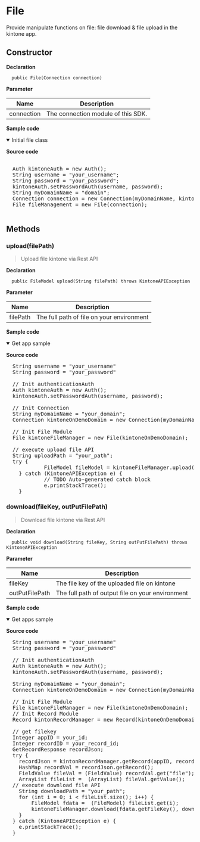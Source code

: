 # File

Provide manipulate functions on file: file download & file upload in the kintone app.


## Constructor

**Declaration**
```
  public File(Connection connection)
```


**Parameter**

| Name| Description |
| --- | --- |
| connection | The connection module of this SDK.

**Sample code**

<details class="tab-container" open>
<Summary>Initial file class</Summary>

<strong class="tab-name">Source code</strong>

<pre class="inline-code">

  Auth kintoneAuth = new Auth();
  String username = "your_username";
  String password = "your_password";
  kintoneAuth.setPasswordAuth(username, password);
  String myDomainName = "domain";
  Connection connection = new Connection(myDomainName, kintoneAuth);
  File fileManagement = new File(connection);

</pre>

</details>

## Methods

### upload(filePath)

> Upload file kintone via Rest API

**Declaration**
```
  public FileModel upload(String filePath) throws KintoneAPIException
```

**Parameter**

| Name| Description |
| --- | --- |
| filePath | The full path of file on your environment

**Sample code**

<details class="tab-container" open>
<Summary>Get app sample</Summary>

<strong class="tab-name">Source code</strong>

<pre class="inline-code">
  String username = "your_username"
  String password = "your_password"

  // Init authenticationAuth
  Auth kintoneAuth = new Auth();
  kintoneAuth.setPasswordAuth(username, password);

  // Init Connection
  String myDomainName = "your_domain";
  Connection kintoneOnDemoDomain = new Connection(myDomainName, kintoneAuth);

  // Init File Module
  File kintoneFileManager = new File(kintoneOnDemoDomain);

  // execute upload file API
  String uploadPath = "your_path";
  try {
			FileModel fileModel = kintoneFileManager.upload(uploadPath + "test.txt");
	} catch (KintoneAPIException e) {
			// TODO Auto-generated catch block
			e.printStackTrace();
	}
</pre>

</details>

### download(fileKey, outPutFilePath)

> Download file kintone via Rest API

**Declaration**
```
  public void download(String fileKey, String outPutFilePath) throws KintoneAPIException 
```

**Parameter**

| Name| Description |
| --- | --- |
| fileKey | The file key of the uploaded file on kintone
| outPutFilePath | The full path of output file on your environment

**Sample code**

<details class="tab-container" open>
<Summary>Get apps sample</Summary>

<strong class="tab-name">Source code</strong>

<pre class="inline-code">
  String username = "your_username"
  String password = "your_password"

  // Init authenticationAuth
  Auth kintoneAuth = new Auth();
  kintoneAuth.setPasswordAuth(username, password);

  String myDomainName = "your_domain";
  Connection kintoneOnDemoDomain = new Connection(myDomainName, kintoneAuth);

  // Init File Module
  File kintoneFileManager = new File(kintoneOnDemoDomain);
  // Init Record Module
  Record kintonRecordManager = new Record(kintoneOnDemoDomain);

  // get filekey
  Integer appID = your_id;
  Integer recordID = your_record_id;
  GetRecordResponse recordJson;
  try {
    recordJson = kintonRecordManager.getRecord(appID, recordID);
    HashMap recordVal = recordJson.getRecord();
    FieldValue fileVal = (FieldValue) recordVal.get("file");
    ArrayList fileList =  (ArrayList) fileVal.getValue();
  // execute download file API
    String downloadPath = "your_path";
    for (int i = 0; i < fileList.size(); i++) {
        FileModel fdata =  (FileModel) fileList.get(i);
        kintoneFileManager.download(fdata.getFileKey(), downloadPath + fdata.getName());
    }
  } catch (KintoneAPIException e) {
    e.printStackTrace();
  }
</pre>

</details>
